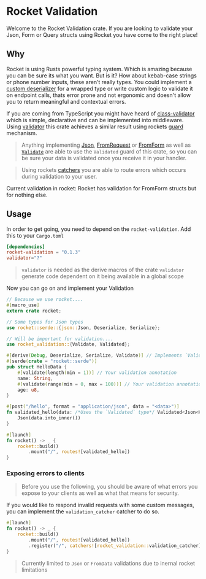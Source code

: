 # Rocket Validation

Welcome to the Rocket Validation crate. If you are looking to validate your Json, Form or Query structs using Rocket you have come to the right place!
## Why
Rocket is using Rusts powerful typing system. Which is amazing because you can be sure its what you want. But is it? How about kebab-case strings or phone number inputs, these aren’t really types.
You could implement a [custom deserializer](https://docs.serde.rs/serde/de/trait.Deserializer.html) for a wrapped type or write custom logic to validate it on endpoint calls, thats error prone and not ergonomic and doesn't allow you to return meaningful and contextual errors.

If you are coming from TypeScript you might have heard of [class-validator](https://github.com/typestack/class-validator) which is simple, declarative and can be implemented into middleware. Using [validator](https://github.com/Keats/validator) this crate achieves a similar result using rockets [guard](https://rocket.rs/v0.5-rc/guide/requests/#request-guards) mechanism.
> Anything implementing [Json](https://rocket.rs/v0.5-rc/guide/requests/#json), [FromRequest](https://rocket.rs/v0.5-rc/guide/requests/#custom-guards) or [FromForm](https://rocket.rs/v0.5-rc/guide/requests/#forms) as well as [`Validate`](https://docs.rs/validator/latest/validator/#example) are able to use the `Validated` guard of this crate, so you can be sure your data is validated once you receive it in your handler.

> Using rockets [catchers](https://rocket.rs/v0.5-rc/guide/requests/#error-catchers) you are able to route errors which occurs during validation to your user.

Current validation in rocket: Rocket has validation for FromForm structs but for nothing else.

## Usage

In order to get going, you need to depend on the `rocket-validation`.
Add this to your `Cargo.toml`
```toml
[dependencies]
rocket-validation = "0.1.3"
validator="?"
```
> `validator` is needed as the derive macros of the crate `validator` generate code dependent on it being available in a global scope

Now you can go on and implement your Validation
```rust
// Because we use rocket....
#[macro_use]
extern crate rocket;

// Some types for Json types
use rocket::serde::{json::Json, Deserialize, Serialize};

// Will be important for validation....
use rocket_validation::{Validate, Validated};

#[derive(Debug, Deserialize, Serialize, Validate)] // Implements `Validate`
#[serde(crate = "rocket::serde")]
pub struct HelloData {
	#[validate(length(min = 1))] // Your validation annotation
	name: String,
	#[validate(range(min = 0, max = 100))] // Your validation annotation
	age: u8,
}

#[post("/hello", format = "application/json", data = "<data>")]
fn validated_hello(data: /*Uses the `Validated` type*/ Validated<Json<HelloData>>) -> Json<HelloData> {
	Json(data.into_inner())
}

#[launch]
fn rocket() -> _ {
	rocket::build()
		.mount("/", routes![validated_hello])
}
```

### Exposing errors to clients

> Before you use the following, you should be aware of what errors you expose to your clients as well as what that means for security.

If you would like to respond invalid requests with some custom messages, you can implement the `validation_catcher` catcher to do so.
```rust
#[launch]
fn rocket() -> _ {
	rocket::build()
		.mount("/", routes![validated_hello])
		.register("/", catchers![rocket_validation::validation_catcher])
}
```
> Currently limited to `Json` or `FromData` validations due to inernal rocket limitations
